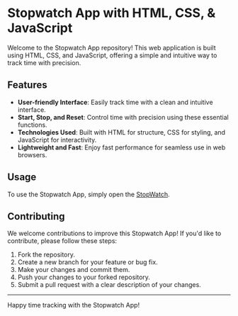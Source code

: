 # Stopwatch App with HTML, CSS, & JavaScript

Welcome to the Stopwatch App repository! This web application is built using HTML, CSS, and JavaScript, offering a simple and intuitive way to track time with precision.



## Features

- **User-friendly Interface**: Easily track time with a clean and intuitive interface.
- **Start, Stop, and Reset**: Control time with precision using these essential functions.
- **Technologies Used**: Built with HTML for structure, CSS for styling, and JavaScript for interactivity.
- **Lightweight and Fast**: Enjoy fast performance for seamless use in web browsers.

## Usage

To use the Stopwatch App, simply open the [StopWatch](https://kashiekzmi.github.io/Stopwatch-App-with-HTML-CSS-JavaScript/).

## Contributing

We welcome contributions to improve this Stopwatch App! If you'd like to contribute, please follow these steps:

1. Fork the repository.
2. Create a new branch for your feature or bug fix.
3. Make your changes and commit them.
4. Push your changes to your forked repository.
5. Submit a pull request with a clear description of your changes.

---

Happy time tracking with the Stopwatch App!

